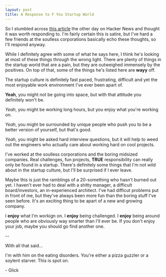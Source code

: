 ```yaml
---
layout: post
title: A Response to F You Startup World
---
```


So I stumbled across [this article](https://medium.com/@shemag8/fuck-you-startup-world-ab6cc72fad0e) the other day on Hacker News and thought it was worth responding to. I'm fairly certain this is satire, but I've hard a few friends at the soulless corporations basically echo these thoughts, so I'll respond anyway.

While I definitely agree with some of what he says here, I think he's looking at most of these things through the wrong light. There are plenty of things in the startup world that are a pain, but they are outweighed immensely by the positives. On top of that, some of the things he's listed here are **wayy** off.

The startup culture is definitely fast paced, frustrating, difficult and yet the most enjoyable work environment I've ever been apart of. 

**Yeah**, you might not be going into space, but with that attitude you definitely won't be.

_Yeah_, you might be working long hours, but you enjoy what you're working on.

_Yeah_, you might be surrounded by unique people who push you to be a better version of yourself, but that's good.

_Yeah_, you might be asked hard interview questions, but it will help to weed out the engineers who actually care about working hard on cool projects.

I've worked at the soulless corporations and the boring midsized companies. Real challenges, fun projects, **TRUE** responsibility can really only be found in a startup. There's definitely some things that I'm not wild about in the startup culture, but I'll be surprised if I ever leave.

Maybe this is just the ramblings of a 20-something who hasn't burned out yet. I haven't ever had to deal with a shitty manager, a difficult board/investors, an in-experienced architect. I've had difficut problems put in front of me, but they've always been more fun than the boring stuff I've seen before. It's an exciting thing to be apart of a new and growing company.

I **enjoy** what I'm workign on. I **enjoy** being challenged. I **enjoy** being around people who are obviously way smarter than I'll ever be. If you don't enjoy your job, maybe you should go find another one. 


--

With all that said...

I'm with him on the eating disorders. You're either a pizza guzzler or a soylent starver. This is spot on.

\- Glick
